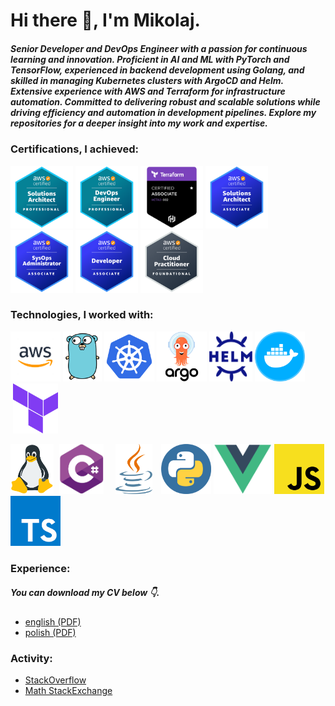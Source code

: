 <h1>Hi there 👋, I'm Mikolaj.</h1>
<h5>Senior Developer and DevOps Engineer with a passion for continuous learning and innovation. Proficient in AI and ML with PyTorch and TensorFlow, experienced in backend development using Golang, and skilled in managing Kubernetes clusters with ArgoCD and Helm. Extensive experience with AWS and Terraform for infrastructure automation. Committed to delivering robust and scalable solutions while driving efficiency and automation in development pipelines. Explore my repositories for a deeper insight into my work and expertise.</h5>
<h3>Certifications, I achieved:</h3>
<p align="left">
  <img style="object-fit: contain;" src="./img/AWS-Certified-Solutions-Architect-Professional.png" width="100" height="100" alt="cs">
  <img style="object-fit: contain;" src="./img/AWS-Certified-DevOps-Engineer-Professional.png" width="100" height="100" alt="cs">
  <img style="object-fit: contain;" src="./img/Terraform-Certified-Associate.png" width="100" height="100" alt="cs">
  <img style="object-fit: contain;" src="./img/AWS-Certified-Solutions-Architect-Associate.png" width="100" height="100" alt="cs">
  <img style="object-fit: contain;" src="./img/AWS-Certified-SysOps-Administrator-Associate.png" width="100" height="100" alt="cs">
  <img style="object-fit: contain;" src="./img/AWS-Certified-Developer-Associate.png" width="100" height="100" alt="cs">
  <img style="object-fit: contain;" src="./img/AWS-Certified-Cloud-Practitioner.png" width="100" height="100" alt="cs">
</p>

<h3>Technologies, I worked with:</h3>
<p align="left">
  <img style="object-fit: contain" src="./img/aws.png" height="80" alt="cs">
  <img style="object-fit: contain" src="./img/go.png" height="80" alt="cs">
  <img style="object-fit: contain" src="./img/k8s.png" height="80" alt="cs">
  <img style="object-fit: contain" src="./img/argo.png" height="80" alt="cs">
  <img style="object-fit: contain" src="./img/helm.png" height="80" alt="cs">
  <img style="object-fit: contain" src="./img/docker.png" width="80" height="80" alt="cs">
  <img style="object-fit: contain" src="./img/terraform.png" width="80" height="80" alt="cs">
</p>
<p align="left">
  <img style="object-fit: contain" src="./img/linux.png" height="80" alt="cs">
  <img style="object-fit: contain" src="./img/cs.png" width="80" height="80" alt="cs">
  <img style="object-fit: contain" src="./img/java.png" width="80" height="80" alt="cs">
  <img style="object-fit: contain" src="./img/py.png" width="80" height="80" alt="cs">
  <img style="object-fit: contain" src="./img/vue.png" height="80" alt="cs">
  <img style="object-fit: contain" src="./img/js.png" height="80" alt="cs">
  <img style="object-fit: contain" src="./img/ts.png" height="80" alt="cs">
</p>

<h3>Experience:</h3>
<h5>You can download my CV below 👇.</h5>
<ul>
  <li>
    <a href="https://github.com/mikolajsemeniuk/mikolajsemeniuk/blob/main/cvs/cv_mikolaj_semeniuk_en.pdf">
      english (PDF)
    </a>
  </li>
  <li>
    <a href="https://github.com/mikolajsemeniuk/mikolajsemeniuk/blob/main/cvs/cv_mikolaj_semeniuk_pl.pdf">
      polish (PDF)
    </a>
  </li>
 </ul>
 <h3>Activity:</h3>
 <ul>
  <li>
    <a href="https://stackoverflow.com/users/13947931/mikolaj-semeniuk">
      StackOverflow
    </a>
  </li>
  <li>
    <a href="https://math.stackexchange.com/users/872720/mikolaj-semeniuk">
      Math StackExchange
    </a>
  </li>
 </ul>
